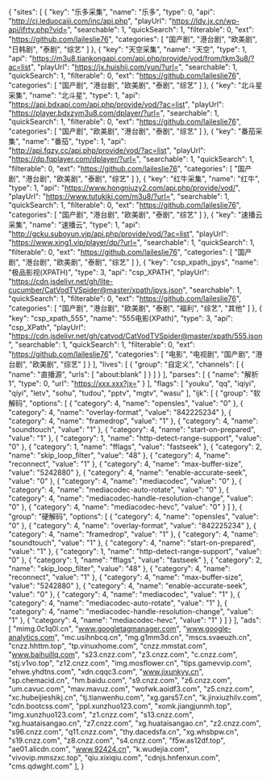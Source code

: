 {
  "sites": [
    {
      "key": "乐多采集",
      "name": "乐多",
      "type": 0,
      "api": "http://cj.leduocaiji.com/inc/api.php",
      "playUrl": "https://ldy.jx.cn/wp-api/ifrty.php?vid=",
      "searchable": 1,
      "quickSearch": 1,
      "filterable": 0,
      "ext": "https://github.com/laileslie76",
      "categories": [
        "国产剧",
        "港台剧",
        "欧美剧",
        "日韩剧",
        "泰剧",
        "综艺"
      ]
    },
    {
      "key": "天空采集",
      "name": "天空",
      "type": 1,
      "api": "https://m3u8.tiankongapi.com/api.php/provide/vod/from/tkm3u8/?ac=list",
      "playUrl": "https://jx.huishij.com/yun/?url=",
      "searchable": 1,
      "quickSearch": 1,
      "filterable": 0,
      "ext": "https://github.com/laileslie76",
      "categories": [
        "国产剧",
        "港台剧",
        "欧美剧",
        "泰剧",
        "综艺"
      ]
    },
    {
      "key": "北斗星采集",
      "name": "北斗星",
      "type": 1,
      "api": "https://api.bdxapi.com/api.php/provide/vod/?ac=list",
      "playUrl": "https://player.bdxzym3u8.com/dplayer/?url=",
      "searchable": 1,
      "quickSearch": 1,
      "filterable": 0,
      "ext": "https://github.com/laileslie76",
      "categories": [
        "国产剧",
        "欧美剧",
        "港台剧",
        "泰剧",
        "综艺"
      ]
    },
    {
      "key": "番茄采集",
      "name": "番茄",
      "type": 1,
      "api": "http://api.fqzy.cc/api.php/provide/vod/?ac=list",
      "playUrl": "https://dp.fqplayer.com/dplayer/?url=",
      "searchable": 1,
      "quickSearch": 1,
      "filterable": 0,
      "ext": "https://github.com/laileslie76",
      "categories": [
        "国产剧",
        "港台剧",
        "欧美剧",
        "泰剧",
        "综艺"
      ]
    },
    {
      "key": "红牛采集",
      "name": "红牛",
      "type": 1,
      "api": "https://www.hongniuzy2.com/api.php/provide/vod/",
      "playUrl": "https://www.tutukiki.com/m3u8/?url=",
      "searchable": 1,
      "quickSearch": 1,
      "filterable": 0,
      "ext": "https://github.com/laileslie76",
      "categories": [
        "国产剧",
        "港台剧",
        "欧美剧",
        "泰剧",
        "综艺"
      ]
    },
    {
      "key": "速播云采集",
      "name": "速播云",
      "type": 1,
      "api": "http://gcku.suboyun.vip/api.php/provide/vod/?ac=list",
      "playUrl": "https://www.xing1.vip/player/dp/?url=",
      "searchable": 1,
      "quickSearch": 1,
      "filterable": 0,
      "ext": "https://github.com/laileslie76",
      "categories": [
        "国产剧",
        "港台剧",
        "欧美剧",
        "泰剧",
        "综艺"
      ]
    },
    {
      "key": "csp_xpath_jpys",
      "name": "极品影视(XPATH)",
      "type": 3,
      "api": "csp_XPATH",
      "playUrl": "https://cdn.jsdelivr.net/gh/lite-cucumber/CatVodTVSpider@master/xpath/jpys.json",
      "searchable": 1,
      "quickSearch": 1,
      "filterable": 0,
      "ext": "https://github.com/laileslie76",
      "categories": [
        "国产剧",
        "港台剧",
        "欧美剧",
        "泰剧",
        "福利",
        "综艺",
        "其他"
      ]
    },
    {
      "key": "csp_xpath_555",
      "name": "555电影(XPath)",
      "type": 3,
      "api": "csp_XPath",
      "playUrl": "https://cdn.jsdelivr.net/gh/catvod/CatVodTVSpider@master/xpath/555.json",
      "searchable": 1,
      "quickSearch": 1,
      "filterable": 0,
      "ext": "https://github.com/laileslie76",
      "categories": [
        "电影",
        "电视剧",
        "国产剧",
        "港台剧",
        "欧美剧",
        "综艺"
      ]
    }
  ],
  "lives": [
    {
      "group": "自定义",
      "channels": [
        {
          "name": "直播源",
          "urls": [
            "about:blank"
          ]
        }
      ]
    }
  ],
  "parses": [
    {
      "name": "解析1",
      "type": 0,
      "url": "https://xxx.xxx?jx="
    }
  ],
  "flags": [
    "youku",
    "qq",
    "iqiyi",
    "qiyi",
    "letv",
    "sohu",
    "tudou",
    "pptv",
    "mgtv",
    "wasu"
  ],
  "ijk": [
    {
      "group": "软解码",
      "options": [
        {
          "category": 4,
          "name": "opensles",
          "value": "0"
        },
        {
          "category": 4,
          "name": "overlay-format",
          "value": "842225234"
        },
        {
          "category": 4,
          "name": "framedrop",
          "value": "1"
        },
        {
          "category": 4,
          "name": "soundtouch",
          "value": "1"
        },
        {
          "category": 4,
          "name": "start-on-prepared",
          "value": "1"
        },
        {
          "category": 1,
          "name": "http-detect-range-support",
          "value": "0"
        },
        {
          "category": 1,
          "name": "fflags",
          "value": "fastseek"
        },
        {
          "category": 2,
          "name": "skip_loop_filter",
          "value": "48"
        },
        {
          "category": 4,
          "name": "reconnect",
          "value": "1"
        },
        {
          "category": 4,
          "name": "max-buffer-size",
          "value": "5242880"
        },
        {
          "category": 4,
          "name": "enable-accurate-seek",
          "value": "0"
        },
        {
          "category": 4,
          "name": "mediacodec",
          "value": "0"
        },
        {
          "category": 4,
          "name": "mediacodec-auto-rotate",
          "value": "0"
        },
        {
          "category": 4,
          "name": "mediacodec-handle-resolution-change",
          "value": "0"
        },
        {
          "category": 4,
          "name": "mediacodec-hevc",
          "value": "0"
        }
      ]
    },
    {
      "group": "硬解码",
      "options": [
        {
          "category": 4,
          "name": "opensles",
          "value": "0"
        },
        {
          "category": 4,
          "name": "overlay-format",
          "value": "842225234"
        },
        {
          "category": 4,
          "name": "framedrop",
          "value": "1"
        },
        {
          "category": 4,
          "name": "soundtouch",
          "value": "1"
        },
        {
          "category": 4,
          "name": "start-on-prepared",
          "value": "1"
        },
        {
          "category": 1,
          "name": "http-detect-range-support",
          "value": "0"
        },
        {
          "category": 1,
          "name": "fflags",
          "value": "fastseek"
        },
        {
          "category": 2,
          "name": "skip_loop_filter",
          "value": "48"
        },
        {
          "category": 4,
          "name": "reconnect",
          "value": "1"
        },
        {
          "category": 4,
          "name": "max-buffer-size",
          "value": "5242880"
        },
        {
          "category": 4,
          "name": "enable-accurate-seek",
          "value": "0"
        },
        {
          "category": 4,
          "name": "mediacodec",
          "value": "1"
        },
        {
          "category": 4,
          "name": "mediacodec-auto-rotate",
          "value": "1"
        },
        {
          "category": 4,
          "name": "mediacodec-handle-resolution-change",
          "value": "1"
        },
        {
          "category": 4,
          "name": "mediacodec-hevc",
          "value": "1"
        }
      ]
    }
  ],
  "ads": [
    "mimg.0c1q0l.cn",
    "www.googletagmanager.com",
    "www.google-analytics.com",
    "mc.usihnbcq.cn",
    "mg.g1mm3d.cn",
    "mscs.svaeuzh.cn",
    "cnzz.hhttm.top",
    "tp.vinuxhome.com",
    "cnzz.mmstat.com",
    "www.baihuillq.com",
    "s23.cnzz.com",
    "z3.cnzz.com",
    "c.cnzz.com",
    "stj.v1vo.top",
    "z12.cnzz.com",
    "img.mosflower.cn",
    "tips.gamevvip.com",
    "ehwe.yhdtns.com",
    "xdn.cqqc3.com",
    "www.jixunkyy.cn",
    "sp.chemacid.cn",
    "hm.baidu.com",
    "s9.cnzz.com",
    "z6.cnzz.com",
    "um.cavuc.com",
    "mav.mavuz.com",
    "wofwk.aoidf3.com",
    "z5.cnzz.com",
    "xc.hubeijieshikj.cn",
    "tj.tianwenhu.com",
    "xg.gars57.cn",
    "k.jinxiuzhilv.com",
    "cdn.bootcss.com",
    "ppl.xunzhuo123.com",
    "xomk.jiangjunmh.top",
    "img.xunzhuo123.com",
    "z1.cnzz.com",
    "s13.cnzz.com",
    "xg.huataisangao.cn",
    "z7.cnzz.com",
    "xg.huataisangao.cn",
    "z2.cnzz.com",
    "s96.cnzz.com",
    "q11.cnzz.com",
    "thy.dacedsfa.cn",
    "xg.whsbpw.cn",
    "s19.cnzz.com",
    "z8.cnzz.com",
    "s4.cnzz.com",
    "f5w.as12df.top",
    "ae01.alicdn.com",
    "www.92424.cn",
    "k.wudejia.com",
    "vivovip.mmszxc.top",
    "qiu.xixiqiu.com",
    "cdnjs.hnfenxun.com",
    "cms.qdwght.com"
  ],
}
